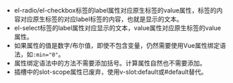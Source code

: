 * el-radio/el-checkbox标签的label属性对应原生标签的value属性，标签的内容对应原生标签的对应label标签的内容，也就是显示的文本。
* el-select标签的label属性对应显示的文本，value属性对应原生标签的value属性。
* 如果属性的值是数字/布尔值，即使不包含变量，仍然需要使用Vue属性绑定语法，如`:min="0"`。
* 属性绑定语法中的方法不需要添加括号。计算属性自然也不需要添加。
* 插槽中的slot-scope属性已废弃，使用v-slot:default或#default替代。